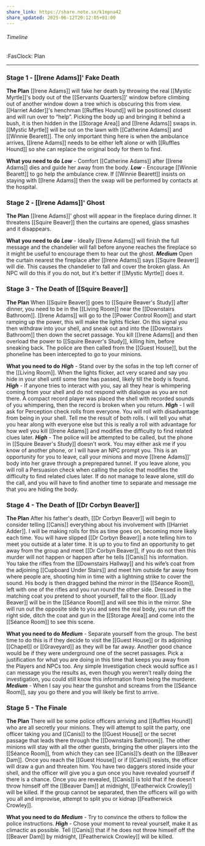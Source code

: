 ```yaml
---
share_link: https://share.note.sx/k1mpna42
share_updated: 2025-06-12T20:12:05+01:00
---
```

###### Timeline
<span class="sub2">:FasClock: Plan</span>

---

### Stage 1 - [[Irene Adams]]' Fake Death
**The Plan**
[[Irene Adams]] will fake her death by throwing the real [[Mystic Myrtle]]'s body out of the [[Servants Quarters]]' window before climbing out of another window down a tree which is obscuring this from view. [[Harriet Adder]]'s henchman [[Ruffles Hound]] will be positioned closest and will run over to “help”. Picking the body up and bringing it behind a bush, it is then hidden in the [[Storage Area]] and [[Irene Adams]] swaps in. [[Mystic Myrtle]] will be out on the lawn with [[Catherine Adams]] and [[Winnie Bearett]]. The only important thing here is when the ambulance arrives, [[Irene Adams]] needs to be either left alone or with [[Ruffles Hound]] so she can replace the original body for them to find.

**What you need to do**
***Low*** - Comfort [[Catherine Adams]] after [[Irene Adams]] dies and guide her away from the body.
***Low*** - Encourage [[Winnie Bearett]] to go help the ambulance crew. If [[Winnie Bearett]] insists on staying with [[Irene Adams]] then the swap will be performed by contacts at the hospital.

### Stage 2 - [[Irene Adams]]' Ghost
**The Plan**
[[Irene Adams]]' ghost will appear in the fireplace during dinner. It threatens [[Squire Beaver]] then the curtains are opened, glass smashes and it disappears. 

**What you need to do**
***Low*** - Ideally [[Irene Adams]] will finish the full message and the chandelier will fall before anyone reaches the fireplace so it might be useful to encourage them to hear out the ghost.
***Medium*** Open the curtain nearest the fireplace after [[Irene Adams]] says [[Squire Beaver]] will die. This causes the chandelier to fall and cover the broken glass. An NPC will do this if you do not, but it's better if [[Mystic Myrtle]] does it.

### Stage 3 - The Death of [[Squire Beaver]]
**The Plan**
When [[Squire Beaver]] goes to [[Squire Beaver's Study]] after dinner, you need to be in the [[Living Room]] near the [[Downstairs Bathroom]]. [[Irene Adams]] will go to the [[Power Control Room]] and start ramping up the power, this will make the lights flicker. On this signal you then withdraw into your shell, and sneak out and into the [[Downstairs Bathroom]] then down the secret passage. You kill [[Irene Adams]] and then overload the power to [[Squire Beaver's Study]], killing him, before sneaking back. The police are then called from the [[Guest House]], but the phoneline has been intercepted to go to your minions.

**What you need to do**
***High*** - Stand over by the sofas in the top left corner of the [[Living Room]]. When the lights flicker, act very scared and say you hide in your shell until some time has passed, likely till the body is found.
***High*** - If anyone tries to interact with you, say all they hear is whimpering coming from your shell and do not respond with dialogue as you are not there. A compact record player was placed the shell with recorded sounds of you whimpering, then the record is broken when you return.
***High*** - I will ask for Perception check rolls from everyone. You will roll with disadvantage from being in your shell. Tell me the result of both rolls. I will tell you what you hear along with everyone else but this is really a roll with advantage for how well you kill [[Irene Adams]] and modifies the difficulty to find related clues later.
***High*** - The police will be attempted to be called, but the phone in [[Squire Beaver's Study]] doesn't work. You may either ask me if you know of another phone, or I will have an NPC prompt you. This is an opportunity for you to leave, call your minions and move [[Irene Adams]]' body into her grave through a preprepared tunnel. If you leave alone, you will roll a Persuasion check when calling the police that modifies the difficulty to find related clues later. If do not manage to leave alone, still do the call, and you will have to find another time to separate and message me that you are hiding the body. 

### Stage 4 - The Death of [[Dr Corbyn Beaver]]
**The Plan**
After his father's death, [[Dr Corbyn Beaver]] will begin to consider telling [[Canis]] everything about his involvement with [[Harriet Adder]]. I will be making rolls for this as time goes on, becoming more likely each time. You will have slipped [[Dr Corbyn Beaver]] a note telling him to meet you outside at a later time. It is up to you to find an opportunity to get away from the group and meet [[Dr Corbyn Beaver]], if you do not then this murder will not happen or happen after he tells [[Canis]] his information.
You take the rifles from the [[Downstairs Hallway]] and his wife’s coat from the adjoining [[Cupboard Under Stairs]] and meet him outside far away from where people are, shooting him in time with a lightning strike to cover the sound. His body is then dragged behind the mirror in the [[Séance Room]], left with one of the rifles and you run round the other side. Dressed in the matching coat you pretend to shoot yourself, fall to the floor. [[Lady Beaver]] will be in the [[Séance Room]] and will see this in the mirror. She will run out the opposite side to you and sees the real body, you run off the right side, ditch the coat and gun in the [[Storage Area]] and come into the [[Séance Room]] to see this scene.

**What you need to do**
***Medium*** - Separate yourself from the group. The best time to do this is if they decide to visit the [[Guest House]] or its adjoining [[Chapel]] or [[Graveyard]] as they will be far away. Another good chance would be if they were underground one of the secret passages. Pick a justification for what you are doing in this time that keeps you away from the Players and NPCs
too. Any simple Investigation check would suffice as I can message you the results as, even though you weren’t really doing the investigation, you could still know this information from being the murderer.
***Medium*** - When I say you hear the gunshot and screams from the [[Séance Room]], say you go there and you will likely be first to arrive.

### Stage 5 - The Finale
**The Plan**
There will be some police officers arriving and [[Ruffles Hound]] who are all secretly your minions. They will attempt to split the party, one officer taking you and [[Canis]] to the [[Guest House]] or the secret passage that leads there through the [[Downstairs Bathroom]]. The other minions will stay with all the other guests, bringing the other players into the [[Séance Room]], from which they can see [[Canis]]’s death on the [[Beaver Dam]]. Once you reach the [[Guest House]] or if [[Canis]] resists, the officer will draw a gun and threaten him. You have two daggers stored inside your shell, and the officer will give you a gun once you have revealed yourself if there is a chance. Once you are revealed, [[Canis]] is told that if he doesn't throw himself off the [[Beaver Dam]] at midnight, [[Featherwick Crowley]] will be killed. If the group cannot be separated, then the officers will go with you all and improvise, attempt to split you or kidnap [[Featherwick Crowley]].

**What you need to do**
***Medium*** - Try to convince the others to follow the police instructions.
***High*** - Chose your moment to reveal yourself, make it as climactic as possible. Tell [[Canis]] that if he does not throw himself off the [[Beaver Dam]] by midnight, [[Featherwick Crowley]] will be killed.